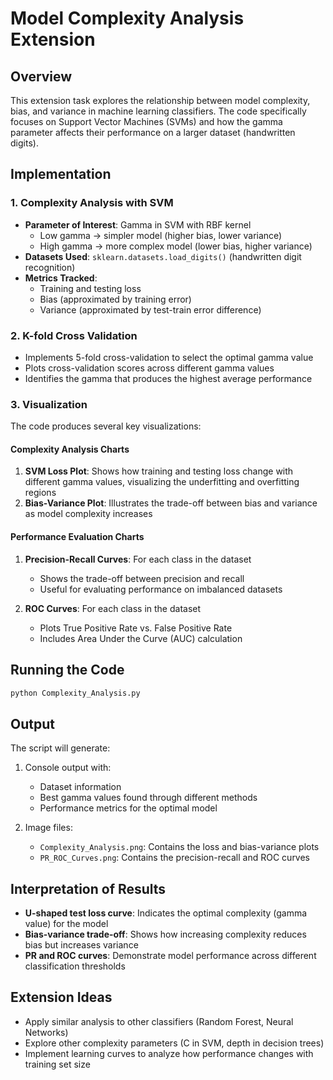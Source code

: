 # Model Complexity Analysis Extension

## Overview
This extension task explores the relationship between model complexity, bias, and variance in machine learning classifiers. The code specifically focuses on Support Vector Machines (SVMs) and how the gamma parameter affects their performance on a larger dataset (handwritten digits).

## Implementation

### 1. Complexity Analysis with SVM
- **Parameter of Interest**: Gamma in SVM with RBF kernel
  - Low gamma → simpler model (higher bias, lower variance)
  - High gamma → more complex model (lower bias, higher variance)
- **Datasets Used**: `sklearn.datasets.load_digits()` (handwritten digit recognition)
- **Metrics Tracked**:
  - Training and testing loss
  - Bias (approximated by training error)
  - Variance (approximated by test-train error difference)

### 2. K-fold Cross Validation
- Implements 5-fold cross-validation to select the optimal gamma value
- Plots cross-validation scores across different gamma values
- Identifies the gamma that produces the highest average performance

### 3. Visualization
The code produces several key visualizations:

#### Complexity Analysis Charts
1. **SVM Loss Plot**: Shows how training and testing loss change with different gamma values, visualizing the underfitting and overfitting regions
2. **Bias-Variance Plot**: Illustrates the trade-off between bias and variance as model complexity increases

#### Performance Evaluation Charts
1. **Precision-Recall Curves**: For each class in the dataset
   - Shows the trade-off between precision and recall
   - Useful for evaluating performance on imbalanced datasets

2. **ROC Curves**: For each class in the dataset
   - Plots True Positive Rate vs. False Positive Rate
   - Includes Area Under the Curve (AUC) calculation

## Running the Code
```bash
python Complexity_Analysis.py
```

## Output
The script will generate:
1. Console output with:
   - Dataset information
   - Best gamma values found through different methods
   - Performance metrics for the optimal model

2. Image files:
   - `Complexity_Analysis.png`: Contains the loss and bias-variance plots
   - `PR_ROC_Curves.png`: Contains the precision-recall and ROC curves

## Interpretation of Results
- **U-shaped test loss curve**: Indicates the optimal complexity (gamma value) for the model
- **Bias-variance trade-off**: Shows how increasing complexity reduces bias but increases variance
- **PR and ROC curves**: Demonstrate model performance across different classification thresholds

## Extension Ideas
- Apply similar analysis to other classifiers (Random Forest, Neural Networks)
- Explore other complexity parameters (C in SVM, depth in decision trees)
- Implement learning curves to analyze how performance changes with training set size 